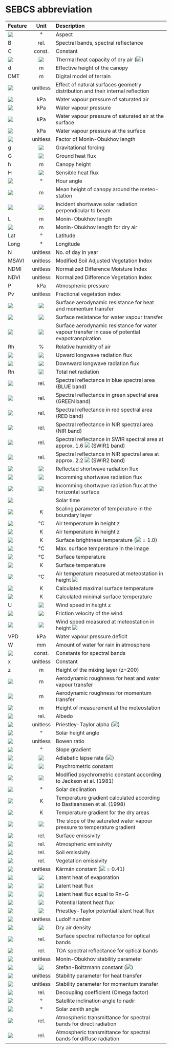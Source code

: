 # SEBCS abbreviation

| Feature                                                                                 |                                        Unit                                         | Description                                                                                                                                     |
|:----------------------------------------------------------------------------------------|:-----------------------------------------------------------------------------------:|:------------------------------------------------------------------------------------------------------------------------------------------------|
| <img src="https://render.githubusercontent.com/render/math?math=a_w">                   |                                          °                                          | Aspect                                                                                                                                          |
| B                                                                                       |                                        rel.                                         | Spectral bands, spectral reflectance                                                                                                            |                                                                                              
| C                                                                                       |                                       const.                                        | Constant                                                                                                                                        |
| <img src="https://render.githubusercontent.com/render/math?math=c_p">                   | <img src="https://render.githubusercontent.com/render/math?math=J.kg^{-1}.K^{-1}">  | Thermal heat capacity of dry air (<img src="https://render.githubusercontent.com/render/math?math=c_p = 1012\ J.kg^{-1}.K^{-1}">)               |
| d                                                                                       |                                          m                                          | Effective height of the canopy                                                                                                                  |
| DMT                                                                                     |                                          m                                          | Digital model of terrain                                                                                                                        |
| <img src="https://render.githubusercontent.com/render/math?math=d{\epsilon}">           |                                      unitless                                       | Effect of natural surfaces geometry distribution and their internal reflection                                                                  |
| <img src="https://render.githubusercontent.com/render/math?math=E_a">                   |                                         kPa                                         | Water vapour pressure of saturated air                                                                                                          |
| <img src="https://render.githubusercontent.com/render/math?math=e_a">                   |                                         kPa                                         | Water vapour pressure                                                                                                                           |                                                                                                     
| <img src="https://render.githubusercontent.com/render/math?math=E_s">                   |                                         kPa                                         | Water vapour pressure of saturated air at the surface                                                                                           |             
| <img src="https://render.githubusercontent.com/render/math?math=e_s">                   |                                         kPa                                         | Water vapour pressure at the surface                                                                                                            |                      
| <img src="https://render.githubusercontent.com/render/math?math=F_L">                   |                                      unitless                                       | Factor of Monin-Obukhov length                                                                                                                  |                      
| g                                                                                       |     <img src="https://render.githubusercontent.com/render/math?math=m.s^{-2}">      | Gravitational forcing                                                                                                                           |                                                                                                             
| G                                                                                       |     <img src="https://render.githubusercontent.com/render/math?math=W.m^{-2}">      | Ground heat flux                                                                                                                                |                                                                                                                  
| h                                                                                       |                                          m                                          | Canopy height                                                                                                                                   |
| H                                                                                       |     <img src="https://render.githubusercontent.com/render/math?math=W.m^{-2}">      | Sensible heat flux                                                                                                                              |
| <img src="https://render.githubusercontent.com/render/math?math=H_s">                   |                                          °                                          | Hour angle                                                                                                                                      |
| <img src="https://render.githubusercontent.com/render/math?math=h_{st}">                |                                          m                                          | Mean height of canopy around the meteo-station                                                                                                  |                                         
| <img src="https://render.githubusercontent.com/render/math?math=I_s">                   |     <img src="https://render.githubusercontent.com/render/math?math=W.m^{-2}">      | Incident shortwave solar radiation perpendicular to beam                                                                                        |
| L                                                                                       |                                          m                                          | Monin-Obukhov length                                                                                                                            |
| <img src="https://render.githubusercontent.com/render/math?math=L_{dry}">               |                                          m                                          | Monin-Obukhov length for dry air                                                                                                                |                         
| Lat                                                                                     |                                          °                                          | Latitude                                                                                                                                        |                                                                        
| Long                                                                                    |                                          °                                          | Longitude                                                                                                                                       |                                                                      
| N                                                                                       |                                      unitless                                       | No. of day in year                                                                                                                              |                                                         
| MSAVI                                                                                   |                                      unitless                                       | Modified Soil Adjusted Vegetation Index                                                                                                         |                                
| NDMI                                                                                    |                                      unitless                                       | Normalized Difference Moisture Index                                                                                                            |                                    
| NDVI                                                                                    |                                      unitless                                       | Normalized Difference Vegetation Index                                                                                                          |                                  
| P                                                                                       |                                         kPa                                         | Atmospheric pressure                                                                                                                            |                                                            
| Pv                                                                                      |                                      unitless                                       | Fractional vegetation index                                                                                                                     |                                               
| <img src="https://render.githubusercontent.com/render/math?math=r_a">                   |     <img src="https://render.githubusercontent.com/render/math?math=s.m^{-1}">      | Surface aerodynamic resistance for heat and momentum transfer                                                                                   |                   
| <img src="https://render.githubusercontent.com/render/math?math=r_c">                   |     <img src="https://render.githubusercontent.com/render/math?math=s.m^{-1}">      | Surface resistance for water vapour transfer                                                                                                    |                  
| <img src="https://render.githubusercontent.com/render/math?math=r_{cp}">                |     <img src="https://render.githubusercontent.com/render/math?math=s.m^{-1}">      | Surface aerodynamic resistance for water vapour transfer in case of potential evapotranspiration                                                | 
| Rh                                                                                      |                                          %                                          | Relative humidity of air                                                                                                                        |                                                         
| <img src="https://render.githubusercontent.com/render/math?math=Rl_{\uparrow}">         |     <img src="https://render.githubusercontent.com/render/math?math=W.m^{-2}">      | Upward longwave radiation flux                                                                                                                  |                                  
| <img src="https://render.githubusercontent.com/render/math?math=Rl_{\downarrow}">       |     <img src="https://render.githubusercontent.com/render/math?math=W.m^{-2}">      | Downward longwave radiation flux                                                                                                                |                                 
| Rn                                                                                      |     <img src="https://render.githubusercontent.com/render/math?math=W.m^{-2}">      | Total net radiation                                                                                                                             |
| <img src="https://render.githubusercontent.com/render/math?math=R_{blue}">              |                                        rel.                                         | Spectral reflectance in blue spectral area (BLUE band)                                                                                          |
| <img src="https://render.githubusercontent.com/render/math?math=R_{green}">             |                                        rel.                                         | Spectral reflectance in green spectral area (GREEN band)                                                                                        |
| <img src="https://render.githubusercontent.com/render/math?math=R_{red}">               |                                        rel.                                         | Spectral reflectance in red spectral area (RED band)                                                                                            |
| <img src="https://render.githubusercontent.com/render/math?math=R_{nir}">               |                                        rel.                                         | Spectral reflectance in NIR spectral area (NIR band)                                                                                            |
| <img src="https://render.githubusercontent.com/render/math?math=R_{swir1}">             |                                        rel.                                         | Spectral reflectance in SWIR spectral area at approx. 1.6 <img src="https://render.githubusercontent.com/render/math?math={\mu}m"> (SWIR1 band) |
| <img src="https://render.githubusercontent.com/render/math?math=R_{swir2}">             |                                        rel.                                         | Spectral reflectance in NIR spectral area at approx. 2.2 <img src="https://render.githubusercontent.com/render/math?math={\mu}m"> (SWIR2 band)  |
| <img src="https://render.githubusercontent.com/render/math?math=Rs_{\uparrow}">         |     <img src="https://render.githubusercontent.com/render/math?math=W.m^{-2}">      | Reflected shortwave radiation flux                                                                                                              | 
| <img src="https://render.githubusercontent.com/render/math?math=Rs_{\downarrow}">       |     <img src="https://render.githubusercontent.com/render/math?math=W.m^{-2}">      | Incomming shortwave radiation flux                                                                                                              |
| <img src="https://render.githubusercontent.com/render/math?math=Rs_{\downarrow const}"> |     <img src="https://render.githubusercontent.com/render/math?math=W.m^{-2}">      | Incomming shortwave radiation flux at the horizontal surface                                                                                    |
| <img src="https://render.githubusercontent.com/render/math?math=S_t">                   |                                                                                     | Solar time                                                                                                                                      |
| <img src="https://render.githubusercontent.com/render/math?math=T^*">                   |                                          K                                          | Scaling parameter of temperature in the boundary layer                                                                                          |
| <img src="https://render.githubusercontent.com/render/math?math=T_a">                   |                                         °C                                          | Air temperature in height z                                                                                                                     |
| <img src="https://render.githubusercontent.com/render/math?math=T_{a\_K}">              |                                          K                                          | Air temperature in height z                                                                                                                     |
| <img src="https://render.githubusercontent.com/render/math?math=T_B">                   |                                          K                                          | Surface brightness temperature (<img src="https://render.githubusercontent.com/render/math?math={\varepsilon}"> = 1.0)                          |
| <img src="https://render.githubusercontent.com/render/math?math=T_{max}">               |                                         °C                                          | Max. surface temperature in the image                                                                                                           |
| <img src="https://render.githubusercontent.com/render/math?math=T_s">                   |                                         °C                                          | Surface temperature                                                                                                                             |
| <img src="https://render.githubusercontent.com/render/math?math=T_{s\_K}">              |                                          K                                          | Surface temperature                                                                                                                             |
| <img src="https://render.githubusercontent.com/render/math?math=T_{st}">                |                                         °C                                          | Air temperature measured at meteostation in height <img src="https://render.githubusercontent.com/render/math?math=z_{st}">                     |
| <img src="https://render.githubusercontent.com/render/math?math=T_{s\_dry}">            |                                          K                                          | Calculated maximal surface temperature                                                                                                          |
| <img src="https://render.githubusercontent.com/render/math?math=T_{s\_wet}">            |                                          K                                          | Calculated minimal surface temperature                                                                                                          |
| U                                                                                       |     <img src="https://render.githubusercontent.com/render/math?math=m.s^{-1}">      | Wind speed in height z                                                                                                                          |
| <img src="https://render.githubusercontent.com/render/math?math=u^*">                   |     <img src="https://render.githubusercontent.com/render/math?math=m.s^{-1}">      | Friction velocity of the wind                                                                                                                   |                                                                                                                   
| <img src="https://render.githubusercontent.com/render/math?math=U_{st}">                |     <img src="https://render.githubusercontent.com/render/math?math=m.s^{-1}">      | Wind speed measured at meteostation in height <img src="https://render.githubusercontent.com/render/math?math=z_{st}">                          |                                                                                            
| VPD                                                                                     |                                         kPa                                         | Water vapour pressure deficit                                                                                                                   |                                                                                                                   
| W                                                                                       |                                         mm                                          | Amount of water for rain in atmosphere                                                                                                          |
| <img src="https://render.githubusercontent.com/render/math?math=w_b">                   |                                       const.                                        | Constants for spectral bands                                                                                                                    |                                                                                                                    
| x                                                                                       |                                      unitless                                       | Constant                                                                                                                                        |                                                                                                                                        
| z                                                                                       |                                          m                                          | Height of the mixing layer (z=200)                                                                                                              |                                                                                                              
| <img src="https://render.githubusercontent.com/render/math?math=z_{0h}">                |                                          m                                          | Aerodynamic roughness for heat and water vapour transfer                                                                                        |                                                                                        
| <img src="https://render.githubusercontent.com/render/math?math=z_{0m}">                |                                          m                                          | Aerodynamic roughness for momentum transfer                                                                                                     |                                                                                                     
| <img src="https://render.githubusercontent.com/render/math?math=z_{st}">                |                                          m                                          | Height of measurement at the meteostation                                                                                                       |                                                                                                     
| <img src="https://render.githubusercontent.com/render/math?math=\alpha">                |                                        rel.                                         | Albedo                                                                                                                                          |                                                                                                                                          
| <img src="https://render.githubusercontent.com/render/math?math=\alpha_{PT}">           |                                      unitless                                       | Priestley-Taylor alpha (<img src="https://render.githubusercontent.com/render/math?math=\alpha_{PT}=1.26">)                                     |
| <img src="https://render.githubusercontent.com/render/math?math=\alpha_z">              |                                          °                                          | Solar height angle                                                                                                                              |                                                                                                                              
| <img src="https://render.githubusercontent.com/render/math?math=\beta">                 |                                      unitless                                       | Bowen ratio                                                                                                                                     |                                                                                                                                     
| <img src="https://render.githubusercontent.com/render/math?math=\beta_s">               |                                          °                                          | Slope gradient                                                                                                                                  |                                                                                                                                  
| <img src="https://render.githubusercontent.com/render/math?math=\Gamma">                |  <img src="https://render.githubusercontent.com/render/math?math=^\circ C.m^{-1}">  | Adiabatic lapse rate (<img src="https://render.githubusercontent.com/render/math?math={\Gamma=0.0065}\ ^\circ C.m^{-1}">)                       |
| <img src="https://render.githubusercontent.com/render/math?math=\gamma">                | <img src="https://render.githubusercontent.com/render/math?math=kPa.^\circ C^{-1}"> | Psychrometric constant                                                                                                                          |                                                                                                                          
| <img src="https://render.githubusercontent.com/render/math?math=\gamma^*">              | <img src="https://render.githubusercontent.com/render/math?math=kPa.^\circ C^{-1}"> | Modified psychrometric constant according to Jackson et al. (1981)                                                                              |                                                                              
| <img src="https://render.githubusercontent.com/render/math?math=\delta_s">              |                                          °                                          | Solar declination                                                                                                                               |                                                                                                                               
| <img src="https://render.githubusercontent.com/render/math?math=\delta T">              |                                          K                                          | Temperature gradient calculated according to Bastiaanssen et al. (1998)                                                                         |                                                                         
| <img src="https://render.githubusercontent.com/render/math?math=\delta T_{dry}">        |                                          K                                          | Temperature gradient for the dry areas                                                                                                          |                                                                                                          
| <img src="https://render.githubusercontent.com/render/math?math=\Delta">                | <img src="https://render.githubusercontent.com/render/math?math=kPa.^\circ C^{-1}"> | The slope of the saturated water vapour pressure to temperature gradient                                                                        |                                                                        
| <img src="https://render.githubusercontent.com/render/math?math=\varepsilon">           |                                        rel.                                         | Surface emissivity                                                                                                                              |                                                                                                                              
| <img src="https://render.githubusercontent.com/render/math?math=\varepsilon_a">         |                                        rel.                                         | Atmospheric emissivity                                                                                                                          |                                                                                                                          
| <img src="https://render.githubusercontent.com/render/math?math=\varepsilon_s">         |                                        rel.                                         | Soil emissivity                                                                                                                                 |                                                                                                                                 
| <img src="https://render.githubusercontent.com/render/math?math=\varepsilon_v">         |                                        rel.                                         | Vegetation emissivity                                                                                                                           |                                                                                                                           
| <img src="https://render.githubusercontent.com/render/math?math=\kappa">                |                                      unitless                                       | Kármán constant (<img src="https://render.githubusercontent.com/render/math?math=\kappa"> = 0.41)                                               |                                                                                                                   
| <img src="https://render.githubusercontent.com/render/math?math=\lambda">               |     <img src="https://render.githubusercontent.com/render/math?math=J.g^{-1}">      | Latent heat of evaporation                                                                                                                      |                                                                                                                      
| <img src="https://render.githubusercontent.com/render/math?math=\lambda E">             |     <img src="https://render.githubusercontent.com/render/math?math=W.m^{-2}">      | Latent heat flux                                                                                                                                |                                                                                                                                
| <img src="https://render.githubusercontent.com/render/math?math=\lambda E_{max}">       |     <img src="https://render.githubusercontent.com/render/math?math=W.m^{-2}">      | Latent heat flux equal to Rn-G                                                                                                                  |                                                                                                                  
| <img src="https://render.githubusercontent.com/render/math?math=\lambda E_p">           |     <img src="https://render.githubusercontent.com/render/math?math=W.m^{-2}">      | Potential latent heat flux                                                                                                                      |                                                                                                                      
| <img src="https://render.githubusercontent.com/render/math?math=\lambda E_{PT}">        |     <img src="https://render.githubusercontent.com/render/math?math=W.m^{-2}">      | Priestley-Taylor potential latent heat flux                                                                                                     |                                                                                                     
| <img src="https://render.githubusercontent.com/render/math?math=\pi">                   |                                      unitless                                       | Ludolf number                                                                                                                                   |                                                                                                                                   
| <img src="https://render.githubusercontent.com/render/math?math=\rho">                  |     <img src="https://render.githubusercontent.com/render/math?math=kg.m^{-3}">     | Dry air density                                                                                                                                 |                                                                                                                                 
| <img src="https://render.githubusercontent.com/render/math?math=\rho_{s\_b}">           |                                        rel.                                         | Surface spectral reflectance for optical bands                                                                                                  |                                                                                                  
| <img src="https://render.githubusercontent.com/render/math?math=\rho_{t\_b}">           |                                        rel.                                         | TOA spectral reflectance for optical bands                                                                                                      |                                                                                                      
| <img src="https://render.githubusercontent.com/render/math?math=\varsigma">             |                                      unitless                                       | Monin-Obukhov stability parameter                                                                                                               |                                                                                                               
| <img src="https://render.githubusercontent.com/render/math?math=\sigma">                |  <img src="https://render.githubusercontent.com/render/math?math=W.m^{-2}.K^{-4}">  | Stefan-Boltzmann constant (<img src="https://render.githubusercontent.com/render/math?math=\sigma=5.6703\cdot 10^{-8}\ W.m^{-2}.K^{-4}">)       |
| <img src="https://render.githubusercontent.com/render/math?math=\Psi_h {(\varsigma)}">  |                                      unitless                                       | Stability parameter for heat transfer                                                                                                           |                                                                                                           
| <img src="https://render.githubusercontent.com/render/math?math=\Psi_m {(\varsigma)}">  |                                      unitless                                       | Stability parameter for momentum transfer                                                                                                       |                                                                                                       
| <img src="https://render.githubusercontent.com/render/math?math=\Omega">                |                                        rel.                                         | Decoupling coefficient (Omega factor)                                                                                                           |                                                                                                           
| <img src="https://render.githubusercontent.com/render/math?math=\eta">                  |                                          °                                          | Satellite inclination angle to nadir                                                                                                            |                                                                                                            
| <img src="https://render.githubusercontent.com/render/math?math=\theta">                |                                          °                                          | Solar zenith angle                                                                                                                              |                                                                                                                              
| <img src="https://render.githubusercontent.com/render/math?math=\tau_{in\_b}">          |                                        rel.                                         | Atmospheric transmittance for spectral bands for direct radiation                                                                               |                                                                               
| <img src="https://render.githubusercontent.com/render/math?math=\tau_{out\_b}">         |                                        rel.                                         | Atmospheric transmittance for spectral bands for diffuse radiation                                                                              |                                                                              
